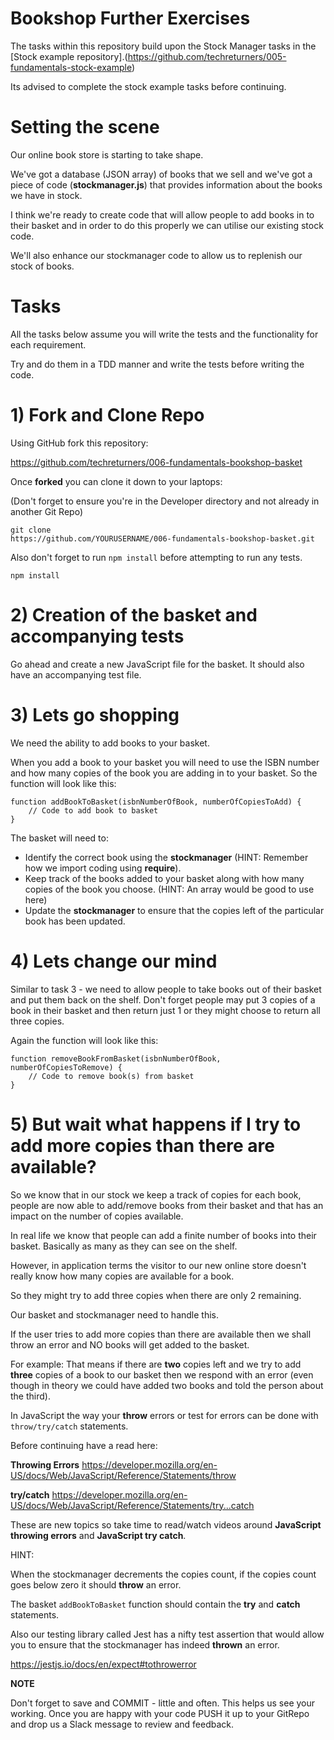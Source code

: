 # Bookshop Further Exercises

The tasks within this repository build upon the Stock Manager tasks in the [Stock example repository].(https://github.com/techreturners/005-fundamentals-stock-example)

Its advised to complete the stock example tasks before continuing.

# Setting the scene

Our online book store is starting to take shape. 

We've got a database (JSON array) of books that we sell and we've got a piece of code (**stockmanager.js**) that provides information about the books we have in stock.

I think we're ready to create code that will allow people to add books in to their basket and in order to do this properly we can utilise our existing stock code.

We'll also enhance our stockmanager code to allow us to replenish our stock of books.

# Tasks

All the tasks below assume you will write the tests and the functionality for each requirement.

Try and do them in a TDD manner and write the tests before writing the code.

# 1) Fork and Clone Repo

Using GitHub fork this repository:

https://github.com/techreturners/006-fundamentals-bookshop-basket

Once **forked** you can clone it down to your laptops:

(Don't forget to ensure you're in the Developer directory and not already in another Git Repo)

```
git clone 
https://github.com/YOURUSERNAME/006-fundamentals-bookshop-basket.git
```

Also don't forget to run `npm install` before attempting to run any tests.

```
npm install
```


# 2) Creation of the basket and accompanying tests 

Go ahead and create a new JavaScript file for the basket. It should also have an accompanying test file.

# 3) Lets go shopping

We need the ability to add books to your basket.

When you add a book to your basket you will need to use the ISBN number and how many copies of the book you are adding in to your basket. So the function will look like this:

```
function addBookToBasket(isbnNumberOfBook, numberOfCopiesToAdd) {
    // Code to add book to basket
}
```

The basket will need to:

* Identify the correct book using the **stockmanager** (HINT: Remember how we import coding using **require**).
* Keep track of the books added to your basket along with how many copies of the book you choose. (HINT: An array would be good to use here)
* Update the **stockmanager** to ensure that the copies left of the particular book has been updated.

# 4) Lets change our mind

Similar to task 3 - we need to allow people to take books out of their basket and put them back on the shelf. Don't forget people may put 3 copies of a book in their basket and then return just 1 or they might choose to return all three copies.

Again the function will look like this:

```
function removeBookFromBasket(isbnNumberOfBook, numberOfCopiesToRemove) {
    // Code to remove book(s) from basket
}
```

# 5) But wait what happens if I try to add more copies than there are available?

So we know that in our stock we keep a track of copies for each book, people are now able to add/remove books from their basket and that has an impact on the number of copies available.

In real life we know that people can add a finite number of books into their basket. Basically as many as they can see on the shelf.

However, in application terms the visitor to our new online store doesn't really know how many copies are available for a book. 

So they might try to add three copies when there are only 2 remaining.

Our basket and stockmanager need to handle this.

If the user tries to add more copies than there are available then we shall throw an error and NO books will get added to the basket.

For example: That means if there are **two** copies left and we try to add **three** copies of a book to our basket then we respond with an error (even though in theory we could have added two books and told the person about the third).

In JavaScript the way your **throw** errors or test for errors can be done with `throw/try/catch` statements.

Before continuing have a read here:

**Throwing Errors**
https://developer.mozilla.org/en-US/docs/Web/JavaScript/Reference/Statements/throw

**try/catch**
https://developer.mozilla.org/en-US/docs/Web/JavaScript/Reference/Statements/try...catch

These are new topics so take time to read/watch videos around **JavaScript throwing errors** and **JavaScript try catch**.

HINT:

When the stockmanager decrements the copies count, if the copies count goes below zero it should **throw** an error.

The basket `addBookToBasket` function should contain the **try** and **catch** statements.

Also our testing library called Jest has a nifty test assertion that would allow you to ensure that the stockmanager has indeed **thrown** an error.

https://jestjs.io/docs/en/expect#tothrowerror



**NOTE**

Don't forget to save and COMMIT - little and often. This helps us see your working. Once you are happy with your code PUSH it up to your GitRepo and drop us a Slack message to review and feedback.



